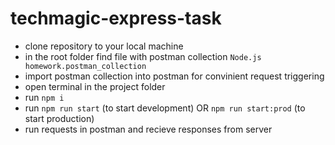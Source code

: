 # techmagic-express-task

- clone repository to your local machine
- in the root folder find file with postman collection ```Node.js homework.postman_collection```
- import postman collection into postman for convinient request triggering
- open terminal in the project folder
- run ```npm i```
- run ```npm run start``` (to start development) OR ```npm run start:prod``` (to start production)  
- run requests in postman and recieve responses from server
